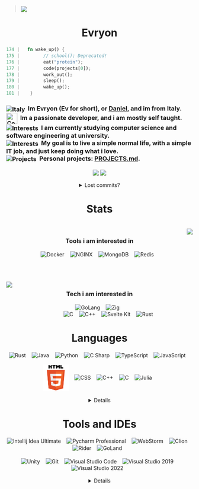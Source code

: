 >   <img align="center"  src="https://readme-typing-svg.demolab.com?font=Fira+Code&size=15&duration=3000&pause=1000&color=00ff00&repeat=true&width=800&lines=git+commit+-m+%22Implemented+the+thing%2C+the+the+thing%2C+yes+uhh%22;git+commit+-m+%22Added+support+for+pointers+and+they+definitely+work+trust+me%22;git+commit+-m+%22Fixed+pointers+ok+for+real+now+tho%2C+maybe%2C+i+hope%22;git+commit+-m+%22Tetris+break+🙂%22;git+commit+-m+%22It+is+2am+and+NOTHING+WORKS+STILL%22;git+commit+-m+%22Bury+the+liiight+deep+withiiin%22;git+commit+-m+%22I+AM+GOING+INSANE%22;git+commit+-m+%22wait+ok+it+works+now+i+am+such+a+good+programmer%22"/>

<h1 align="center">Evryon</h1>

```rust
174 |   fn wake_up() {
175 |         // school(); Deprecated!
176 |         eat("protein");
177 |         code(projects[0]);
178 |         work_out();
179 |         sleep();
180 |         wake_up();
181 |    }
```

<div align="center">
  <h3 align="left">
    <img title="Italy" align="center" style="height: 30px" src="https://images.emojiterra.com/twitter/v13.1/512px/1f1ee-1f1f9.png"/>&nbsp   
    Im Evryon (Ev for short), or <a href="https://www.youtube.com/watch?v=sLVBCeZ7NjQ">Daniel</a>, and im from Italy.<br>
    <img title="Coding" align="center" style="height: 30px; width: 30px" src="https://cdn-icons-png.flaticon.com/512/2010/2010957.png"/>&nbsp
    Im a passionate developer, and i am mostly self taught.<br>
    <img title="Interests" align="center" style="height: 30px" src="https://cdn-icons-png.flaticon.com/256/3534/3534033.png"/>&nbsp
    I am currently studying computer science and software engineering at university.<br>
    <img title="Interests" align="center" style="height: 30px" src="https://www.iconpacks.net/icons/2/free-star-icon-2768-thumb.png"/>&nbsp
    My goal is to live a simple normal life, with a simple IT job, and just keep doing what i love.<br>
    <img title="Projects" align="center" style="height: 30px" src="https://i.pinimg.com/originals/23/29/50/232950c6bddcea84d3415e0ed646dd16.png"/>&nbsp
    Personal projects: <a href="https://github.com/Evryon75/Evryon75/blob/main/PROJECTS.md">PROJECTS.md</a>.<br>
  </h3>
  <img align="center" style="height: 180px" src="https://github-profile-trophy.vercel.app/?username=Evryon75&no-bg=true&theme=onestar&margin-w=7&margin-h=7&row=1&column=3&no-frame=true"/>
  <img align="center" style="height: 150px" src="https://github-profile-trophy.vercel.app/?username=Evryon75&no-bg=true&theme=onestar&margin-w=7&margin-h=7&row=1&column=3&no-frame=true&title=Stars,Followers,Issues"/><br>
  <br>
  <details>
    <summary>Lost commits?</summary>
    <br>
    Sadly many of the commits, and much of the history behind some of my work is lost,<br>as i had to upload the projects from another account i will not disclose.<br>
    Most of them were pretty much like the gif of commits above, so not much is lost i guess.
  </details>
</div>
<div align="center">
  <h1>Stats</h1>
  <div align="left">
    <p align="center">
      <br>
      <img align="right" top="800" src="https://github-readme-stats.vercel.app/api?username=Evryon75&show_icons=true&theme=dark&text_color=9c9c9c&border_color=ffffff&icon_color=ff0000&ring_color=ff0000&bg_color=40,202020,101010,090909">
    </p>
    <div align="center">
      <h3 align="center">Tools i am interested in</h3>
      <img title="Docker" align="center" style="height: 90px" src="https://cdn.icon-icons.com/icons2/2415/PNG/512/docker_original_logo_icon_146556.png"/>&nbsp&nbsp&nbsp
      <img title="NGINX" align="center" style="height: 70px" src="https://static-00.iconduck.com/assets.00/file-type-nginx-icon-1793x2048-yt5u3fm7.png"/>&nbsp&nbsp&nbsp
      <img title="MongoDB" align="center" style="height: 70px" src="https://svgmix.com/uploads/skillicons/5c80e9-mongodb.svg"/>&nbsp&nbsp&nbsp
      <img title="Redis" align="center" style="height: 80px" src="https://cdn4.iconfinder.com/data/icons/redis-2/1451/Untitled-2-512.png"/>&nbsp&nbsp&nbsp
    </div>
  </div>
  <br>
  <div>
    <p align="center">
    <br>
    <br>
      <img align="left" top="500" src="https://github-readme-stats.vercel.app/api/top-langs/?username=Evryon75&show_icons=true&theme=dark&text_color=9c9c9c&border_color=ffffff&icon_color=ff0000&compact=true&langs_count=5&bg_color=40,202020,101010,090909">
    </p>
    <div align="center">
      <h3 align="center">Tech i am interested in</h3>
      <img title="GoLang" align="center" style="height: 70px" src="https://upload.wikimedia.org/wikipedia/commons/thumb/0/05/Go_Logo_Blue.svg/1200px-Go_Logo_Blue.svg.png"/>&nbsp&nbsp&nbsp
      <img title="Zig" align="center" style="height: 70px" src="https://upload.wikimedia.org/wikipedia/commons/thumb/f/f9/Zig_programming_language_logo.svg/2560px-Zig_programming_language_logo.svg.png"/>&nbsp&nbsp&nbsp
    </div>
    <div align="center">
      &nbsp&nbsp&nbsp&nbsp&nbsp&nbsp&nbsp&nbsp&nbsp&nbsp&nbsp&nbsp&nbsp&nbsp
      <img title="C" align="center" style="height: 70px" src="https://upload.wikimedia.org/wikipedia/commons/1/19/C_Logo.png"/>&nbsp&nbsp&nbsp
      <img title="C++" align="center" style="height: 70px" src="https://seeklogo.com/images/C/c-logo-1B1817C041-seeklogo.com.png"/>&nbsp&nbsp&nbsp
      <img title="Svelte Kit" align="center" style="height: 140px" src="https://kit.svelte.dev/_app/immutable/assets/svelte-kit-machine.D9RaRv8H.png"/>&nbsp&nbsp&nbsp
      <img title="Rust" align="center" style="height: 90px" src="https://miro.medium.com/max/808/1*2PuuI_EC4YDzxdBVFp5SnQ.png"/>&nbsp&nbsp&nbsp
    </div>
  </div>
</div>

<div align="center">
  <h1>Languages</h1>
</div>
<div align="center">
  <div align="center">
    <img title="Rust" align="center" style="height: 80px;" src="https://miro.medium.com/max/808/1*2PuuI_EC4YDzxdBVFp5SnQ.png"/>&nbsp&nbsp&nbsp
    <img title="Java" align="center" style="height: 70px" src="https://seeklogo.com/images/J/java-logo-7F8B35BAB3-seeklogo.com.png"/>&nbsp&nbsp&nbsp
    <img title="Python" align="center" style="height: 70px" src="https://seeklogo.com/images/P/python-logo-A32636CAA3-seeklogo.com.png"/>&nbsp&nbsp&nbsp
    <img title="C Sharp" align="center" style="height: 70px" src="https://static.cdnlogo.com/logos/c/27/c.svg"/>&nbsp&nbsp&nbsp
    <img title="TypeScript" align="center" style="height: 70px" src="https://upload.wikimedia.org/wikipedia/commons/4/4c/Typescript_logo_2020.svg"/>&nbsp&nbsp&nbsp
    <img title="JavaScript" align="center" style="height: 70px" src="https://gitlab.schukai.com/uploads/-/system/group/avatar/139/javascript.png"/>&nbsp&nbsp&nbsp
  </div>
  <br>
  <div align="center">
    <img title="HTML" align="center" style="height: 70px" src="https://raw.githubusercontent.com/devicons/devicon/master/icons/html5/html5-original-wordmark.svg"/>&nbsp&nbsp&nbsp
    <img title="CSS" align="center" style="height: 70px" src="https://seeklogo.com/images/C/css3-logo-F1923C8D0E-seeklogo.com.png"/>&nbsp&nbsp&nbsp
    <img title="C++" align="center" style="height: 70px" src="https://seeklogo.com/images/C/c-logo-1B1817C041-seeklogo.com.png"/>&nbsp&nbsp&nbsp
    <img title="C" align="center" style="height: 70px" src="https://upload.wikimedia.org/wikipedia/commons/1/19/C_Logo.png"/>&nbsp&nbsp&nbsp
    <img title="Julia" align="center" style="height: 65px" src="https://abrudz.github.io/logos/Julia.svg"/>&nbsp&nbsp&nbsp
  </div><br>
  <details>
    <summary>Details</summary>
    <p align="left">
      <img title="Rust" align="center" style="height: 20px;" src="https://miro.medium.com/max/808/1*2PuuI_EC4YDzxdBVFp5SnQ.png"/>
      Rust is my favourite language, im still learning it and whenever i use other languages i miss Rust;<br>
      <img title="C Sharp" align="center" style="height: 20px" src="https://static.cdnlogo.com/logos/c/27/c.svg"/>
      C# is not up there just because it is "Microsoft Java", i use it with Unity. I prefer it to Java aswell;<br>
      <img title="Python" align="center" style="height: 20px" src="https://seeklogo.com/images/P/python-logo-A32636CAA3-seeklogo.com.png"/>
      Python is my least favourite language, it is a complete 180° from Rust, i am never sure if my code is going to do what i want it to;<br>
      <img title="TypeScript" align="center" style="height: 20px" src="https://upload.wikimedia.org/wikipedia/commons/4/4c/Typescript_logo_2020.svg"/>
      I know some web development, im not an expert but i know enough to pick TypeScript over JavaScript whenever i can;<br>
      <img title="C" align="center" style="height: 20px" src="https://upload.wikimedia.org/wikipedia/commons/1/19/C_Logo.png"/>
      I want to learn low level programming, and systems programming, with C and C++, and also Rust of course.
    </p>
  </details>
</div>

<div align="center">
  <h1>Tools and IDEs</h1>
</div>
<div align="center">
  <div align="center">
      <img title="Intellij Idea Ultimate" align="center" style="height: 70px" src="https://upload.wikimedia.org/wikipedia/commons/thumb/9/9c/IntelliJ_IDEA_Icon.svg/1200px-IntelliJ_IDEA_Icon.svg.png"/>&nbsp&nbsp&nbsp
      <img title="Pycharm Professional" align="center" style="width: 70px" src="https://upload.wikimedia.org/wikipedia/commons/thumb/1/1d/PyCharm_Icon.svg/2048px-PyCharm_Icon.svg.png"/>&nbsp&nbsp&nbsp
      <img title="WebStorm" align="center" style="height: 70px" src="https://upload.wikimedia.org/wikipedia/commons/thumb/c/c0/WebStorm_Icon.svg/1024px-WebStorm_Icon.svg.png"/>&nbsp&nbsp&nbsp
      <img title="Clion" align="center" style="height: 70px" src="https://static-00.iconduck.com/assets.00/clion-icon-512x512-tvyolucv.png"/>&nbsp&nbsp&nbsp
      <img title="Rider" align="center" style="height: 70px" src="https://upload.wikimedia.org/wikipedia/commons/thumb/6/6e/JetBrains_Rider_Icon.svg/1200px-JetBrains_Rider_Icon.svg.png"/>&nbsp&nbsp&nbsp
      <img title="GoLand" align="center" style="height: 70px" src="https://dl.flathub.org/media/com/jetbrains/GoLand/299304436dc88c9c95bea8a49c6c4e57/icons/128x128@2/com.jetbrains.GoLand.png"/>&nbsp&nbsp&nbsp
  </div>
  <br>
  <div align="center">
      <img title="Unity" align="center" style="height: 70px" src="https://preview.redd.it/tu3gt6ysfxq71.png?auto=webp&s=10ab55d9dc09e7ed6ea59bd5916800a5272d5969"/>&nbsp&nbsp&nbsp
      <img title="Git" align="center" style="height: 70px" src="https://git-scm.com/images/logos/downloads/Git-Icon-1788C.png"/>&nbsp&nbsp&nbsp
      <img title="Visual Studio Code" align="center" style="height: 70px" src="https://upload.wikimedia.org/wikipedia/commons/thumb/9/9a/Visual_Studio_Code_1.35_icon.svg/2048px-Visual_Studio_Code_1.35_icon.svg.png"/>&nbsp&nbsp&nbsp
      <img title="Visual Studio 2019" align="center" style="height: 70px" src="https://upload.wikimedia.org/wikipedia/commons/thumb/5/59/Visual_Studio_Icon_2019.svg/2060px-Visual_Studio_Icon_2019.svg.png"/>&nbsp&nbsp&nbsp
      <img title="Visual Studio 2022" align="center" style="height: 70px" src="https://upload.wikimedia.org/wikipedia/commons/thumb/2/2c/Visual_Studio_Icon_2022.svg/1200px-Visual_Studio_Icon_2022.svg.png"/>&nbsp&nbsp&nbsp
  </div>
  <br>
  <details>
  <summary>Details</summary>
  <p align="left">
    <img title="JetBrains" align="center" style="height: 20px;" src="https://resources.jetbrains.com/storage/products/company/brand/logos/jb_beam.png"/>
    Out of the many IDEs i have tried, JetBrains software has always been the best, great refactoring, fast and extensible;<br>
    <img title="Unity" align="center" style="height: 20px" src="https://preview.redd.it/tu3gt6ysfxq71.png?auto=webp&s=10ab55d9dc09e7ed6ea59bd5916800a5272d5969"/>
    I have done a few projects with unity. I am interested in learning Unreal Engine and maybe one day even making my own game engine;<br>
    <img title="Git" align="center" style="height: 20px" src="https://git-scm.com/images/logos/downloads/Git-Icon-1788C.png"/>
    I know git enough to use most of its core functionality, i dont know the more niche commands. I do know of interactive rebase;<br>
    <img title="Visual Studio Code" align="center" style="height: 20px" src="https://upload.wikimedia.org/wikipedia/commons/thumb/9/9a/Visual_Studio_Code_1.35_icon.svg/2048px-Visual_Studio_Code_1.35_icon.svg.png"/>
    Visual Studio Code is a great general purpose IDE, i have used it a lot with many languages;<br>
  </p>
</details>
</div>

